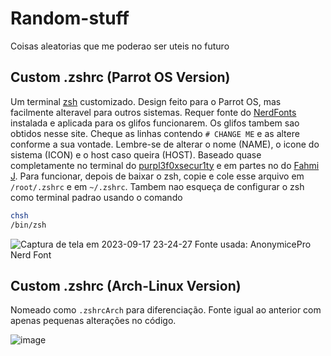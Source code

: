 # Random-stuff
Coisas aleatorias que me poderao ser uteis no futuro

## Custom .zshrc (Parrot OS Version)
Um terminal [zsh](https://github.com/ohmyzsh/ohmyzsh/wiki/Installing-ZSH) customizado. Design feito para o Parrot OS, mas facilmente alteravel para outros sistemas.
Requer fonte do [NerdFonts](https://www.nerdfonts.com/) instalada e aplicada para os glifos funcionarem. Os glifos tambem sao obtidos nesse site.
Cheque as linhas contendo ```# CHANGE ME``` e as altere conforme a sua vontade.
Lembre-se de alterar o nome (NAME), o icone do sistema (ICON) e o host caso queira (HOST).
Baseado quase completamente no terminal do [purpl3f0xsecur1ty](https://github.com/purpl3f0xsecur1ty/useful_random_stuff/blob/main/.zshrc) e em partes no do [Fahmi J](https://fahmifj.medium.com/parrot-os-terminal-for-kali-linux-5db0340abf10).
Para funcionar, depois de baixar o zsh, copie e cole esse arquivo em ```/root/.zshrc``` e em ```~/.zshrc```. Tambem nao esqueça de configurar o zsh como terminal padrao usando o comando
```bash
chsh
/bin/zsh
```
![Captura de tela em 2023-09-17 23-24-27](https://github.com/zecabum/Random-stuff/assets/105394456/910da654-da60-4ebc-ab75-477a81a483ff)
Fonte usada: AnonymicePro Nerd Font

## Custom .zshrc (Arch-Linux Version)
Nomeado como `.zshrcArch` para diferenciação. Fonte igual ao anterior com apenas pequenas alterações no código.

![image](https://github.com/Pablo-henrique23/Random-stuff/assets/105394456/72b137bc-80cd-4417-800d-381da0b0ffb8)
